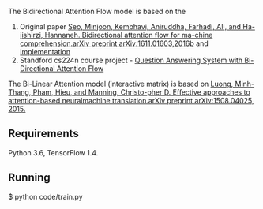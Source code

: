 The Bidirectional Attention Flow model is based on the
1. Original paper [Seo, Minjoon, Kembhavi, Aniruddha, Farhadi, Ali, and Ha-jishirzi, Hannaneh. Bidirectional attention flow for ma-chine comprehension.arXiv preprint arXiv:1611.01603,2016b](https://arxiv.org/abs/1611.01603) and [implementation](https://github.com/allenai/bi-att-flow)
2. Standford cs224n course project - [Question Answering System with Bi-Directional Attention Flow](http://web.stanford.edu/class/cs224n/archive/WWW_1617/reports/2760784.pdf)

The Bi-Linear Attention model (interactive matrix) is based on [Luong, Minh-Thang, Pham, Hieu, and Manning, Christo-pher D. Effective approaches to attention-based neuralmachine translation.arXiv preprint arXiv:1508.04025, 2015.](https://arxiv.org/abs/1508.04025)

## Requirements
Python 3.6, TensorFlow 1.4.

## Running
$ python code/train.py
